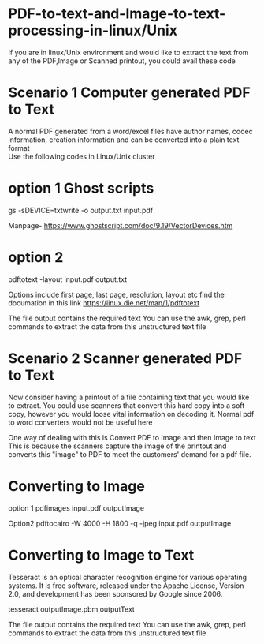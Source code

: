 # PDF-to-text-and-Image-to-text-processing-in-linux/Unix
If you are in linux/Unix environment and would like to extract the text from any of the PDF,Image or Scanned printout, you could avail these code

# Scenario 1 Computer generated PDF to Text
A normal PDF generated from a word/excel files have author names, codec information, creation information and can be converted into a plain text format  
Use the following codes in Linux/Unix cluster
# option 1 Ghost scripts
gs -sDEVICE=txtwrite -o output.txt input.pdf 

Manpage- https://www.ghostscript.com/doc/9.19/VectorDevices.htm

# option 2 
pdftotext -layout input.pdf output.txt

Options include first page, last page, resolution, layout etc
find the documation in this link 
https://linux.die.net/man/1/pdftotext

The file output contains the required text
You can use the awk, grep, perl commands to extract the data from this unstructured text file




# Scenario 2 Scanner generated PDF to Text
Now consider having a printout of a file containing text that you would like to extract.
You could use scanners that convert this hard copy into a soft copy, however you would loose vital information on decoding it. 
Normal pdf to word converters would not be useful here 

One way of dealing with this is 
Convert PDF to Image and then Image to text
This is because the scanners capture the image of the printout and converts this "image" to PDF to meet the customers' demand for a pdf file.

# Converting to Image

option 1 
pdfimages input.pdf outputImage

Option2
pdftocairo -W 4000 -H 1800 -q -jpeg input.pdf outputImage

# Converting to Image to Text 
Tesseract is an optical character recognition engine for various operating systems. It is free software, released under the Apache License, Version 2.0, and development has been sponsored by Google since 2006.


tesseract outputImage.pbm outputText

The file output contains the required text
You can use the awk, grep, perl commands to extract the data from this unstructured text file


